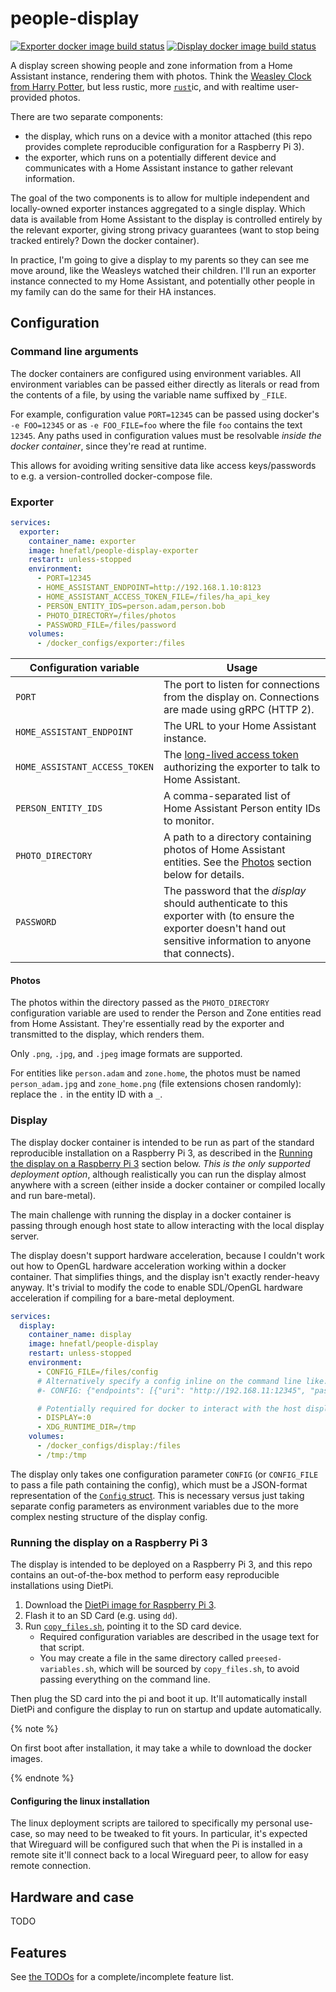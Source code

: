 # people-display

[![Exporter docker image build status](https://github.com/hnefatl/people-display/actions/workflows/exporter-docker.yaml/badge.svg)](https://github.com/hnefatl/people-display/actions/workflows/exporter-docker.yaml)
[![Display docker image build status](https://github.com/hnefatl/people-display/actions/workflows/display-docker.yaml/badge.svg)](https://github.com/hnefatl/people-display/actions/workflows/display-docker.yaml)

A display screen showing people and zone information from a Home Assistant instance, rendering them with photos. Think the [Weasley Clock from Harry Potter](https://harrypotter.fandom.com/wiki/Weasley_Clock), but less rustic, more [`rust`](https://www.rust-lang.org)ic, and with realtime user-provided photos.

There are two separate components:
- the display, which runs on a device with a monitor attached (this repo provides complete reproducible configuration for a Raspberry Pi 3).
- the exporter, which runs on a potentially different device and communicates with a Home Assistant instance to gather relevant information.

The goal of the two components is to allow for multiple independent and locally-owned exporter instances aggregated to a single display. Which data is available from Home Assistant to the display is controlled entirely by the relevant exporter, giving strong privacy guarantees (want to stop being tracked entirely? Down the docker container).

In practice, I'm going to give a display to my parents so they can see me move around, like the Weasleys watched their children. I'll run an exporter instance connected to my Home Assistant, and potentially other people in my family can do the same for their HA instances.

## Configuration

### Command line arguments

The docker containers are configured using environment variables. All environment variables can be passed either directly as literals or read from the contents of a file, by using the variable name suffixed by `_FILE`.

For example, configuration value `PORT=12345` can be passed using docker's `-e FOO=12345` or as `-e FOO_FILE=foo` where the file `foo` contains the text `12345`. Any paths used in configuration values must be resolvable _inside the docker container_, since they're read at runtime.

This allows for avoiding writing sensitive data like access keys/passwords to e.g. a version-controlled docker-compose file.

### Exporter

```yaml
services:
  exporter:
    container_name: exporter
    image: hnefatl/people-display-exporter
    restart: unless-stopped
    environment:
      - PORT=12345
      - HOME_ASSISTANT_ENDPOINT=http://192.168.1.10:8123
      - HOME_ASSISTANT_ACCESS_TOKEN_FILE=/files/ha_api_key
      - PERSON_ENTITY_IDS=person.adam,person.bob
      - PHOTO_DIRECTORY=/files/photos
      - PASSWORD_FILE=/files/password
    volumes:
      - /docker_configs/exporter:/files
```

Configuration variable | Usage
--- | ---
`PORT` | The port to listen for connections from the display on. Connections are made using gRPC (HTTP 2).
`HOME_ASSISTANT_ENDPOINT` | The URL to your Home Assistant instance.
`HOME_ASSISTANT_ACCESS_TOKEN` | The [long-lived access token](https://developers.home-assistant.io/docs/auth_api/#long-lived-access-token) authorizing the exporter to talk to Home Assistant.
`PERSON_ENTITY_IDS` | A comma-separated list of Home Assistant Person entity IDs to monitor.
`PHOTO_DIRECTORY` | A path to a directory containing photos of Home Assistant entities. See the [Photos](#photos) section below for details.
`PASSWORD` | The password that the _display_ should authenticate to this exporter with (to ensure the exporter doesn't hand out sensitive information to anyone that connects).

#### Photos

The photos within the directory passed as the `PHOTO_DIRECTORY` configuration variable are used to render the Person and Zone entities read from Home Assistant. They're essentially read by the exporter and transmitted to the display, which renders them.

Only `.png`, `.jpg`, and `.jpeg` image formats are supported.

For entities like `person.adam` and `zone.home`, the photos must be named `person_adam.jpg` and `zone_home.png` (file extensions chosen randomly): replace the `.` in the entity ID with a `_`.

### Display

The display docker container is intended to be run as part of the standard reproducible installation on a Raspberry Pi 3, as described in the [Running the display on a Raspberry Pi 3](#running-the-display-on-a-raspberry-pi-3) section below. _This is the only supported deployment option_, although realistically you can run the display almost anywhere with a screen (either inside a docker container or compiled locally and run bare-metal).

The main challenge with running the display in a docker container is passing through enough host state to allow interacting with the local display server. 

The display doesn't support hardware acceleration, because I couldn't work out how to OpenGL hardware acceleration working within a docker container. That simplifies things, and the display isn't exactly render-heavy anyway. It's trivial to modify the code to enable SDL/OpenGL hardware acceleration if compiling for a bare-metal deployment.

```yaml
services:
  display:
    container_name: display
    image: hnefatl/people-display
    restart: unless-stopped
    environment:
      - CONFIG_FILE=/files/config
      # Alternatively specify a config inline on the command line like:
      #- CONFIG: {"endpoints": [{"uri": "http://192.168.11:12345", "password": "foobar"}]}

      # Potentially required for docker to interact with the host display server on your system.
      - DISPLAY=:0
      - XDG_RUNTIME_DIR=/tmp
    volumes:
      - /docker_configs/display:/files
      - /tmp:/tmp
```

The display only takes one configuration parameter `CONFIG` (or `CONFIG_FILE` to pass a file path containing the config), which must be a JSON-format representation of the [`Config` struct](display/src/config.rs). This is necessary versus just taking separate config parameters as environment variables due to the more complex nesting structure of the display config.

### Running the display on a Raspberry Pi 3

The display is intended to be deployed on a Raspberry Pi 3, and this repo contains an out-of-the-box method to perform easy reproducible installations using DietPi.

1. Download the [DietPi image for Raspberry Pi 3](https://dietpi.com/#downloadinfo).
1. Flash it to an SD Card (e.g. using `dd`).
1. Run [`copy_files.sh`](display-deploy/copy_files.sh), pointing it to the SD card device.
    - Required configuration variables are described in the usage text for that script.
    - You may create a file in the same directory called `preesed-variables.sh`, which will be sourced by `copy_files.sh`, to avoid passing everything on the command line.

Then plug the SD card into the pi and boot it up. It'll automatically install DietPi and configure the display to run on startup and update automatically.

{% note %}

On first boot after installation, it may take a while to download the docker images.

{% endnote %}

#### Configuring the linux installation

The linux deployment scripts are tailored to specifically my personal use-case, so may need to be tweaked to fit yours. In particular, it's expected that Wireguard will be configured such that when the Pi is installed in a remote site it'll connect back to a local Wireguard peer, to allow for easy remote connection.

## Hardware and case

TODO

## Features

See [the TODOs](TODO.md) for a complete/incomplete feature list.
